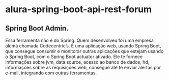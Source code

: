 # alura-spring-boot-api-rest-forum

 ## Spring Boot Admin. 
 Essa ferramenta não é do Spring. Quem desenvolveu foi uma empresa alemã chamada Codecentric’s. 
 É uma aplicação web, usando Spring Boot, que consegue consumir e monitorar outras aplicações que estejam usando o Spring Boot, com o Spring Boot actuator ativado. 
 Ele te fornece informações sobre jvm, data source, acesso ao banco de dados, hd, informações sobre as requisições web, consegue até te enviar alertas por e-mail, integrando com outras ferramentas.
